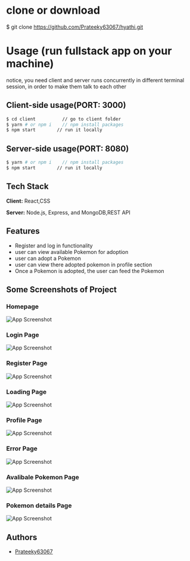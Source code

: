 
# clone or download
$ git clone https://github.com/Prateeky63067/hyathi.git
# Usage (run fullstack app on your machine)

notice, you need client and server runs concurrently in different terminal session, in order to make them talk to each other

## Client-side usage(PORT: 3000)







```bash
$ cd client          // go to client folder
$ yarn # or npm i    // npm install packages
$ npm start        // run it locally

```

    
## Server-side usage(PORT: 8080)
```bash
$ yarn # or npm i    // npm install packages
$ npm start        // run it locally

```
## Tech Stack

**Client:** React,CSS

**Server:** Node.js, Express, and MongoDB,REST API


## Features

- Register and log in functionality
- user can view available Pokemon for adoption 
- user can adopt a Pokemon
- user can view there adopted pokemon in profile section
- Once a Pokemon is adopted, the user can feed the Pokemon





## Some Screenshots of Project

### Homepage
![App Screenshot](https://i.imgur.com/c1TUaS3.png)

### Login Page
![App Screenshot](https://i.imgur.com/k90hImE.png)

### Register Page
![App Screenshot](https://i.imgur.com/Ilsmk4h.png)

### Loading Page
![App Screenshot](https://i.imgur.com/bt585DN.png)

### Profile Page
![App Screenshot](https://i.imgur.com/cKfeN6L.png)


### Error Page
![App Screenshot](https://i.imgur.com/c1HJ0uv.png)

### Avalibale Pokemon Page
![App Screenshot](https://i.imgur.com/4L4V5zr.jpg)

### Pokemon details Page
![App Screenshot](https://i.imgur.com/D082VDS.jpg)



## Authors

- [Prateeky63067](https://github.com/Prateeky63067)

